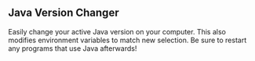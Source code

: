 ## Java Version Changer
Easily change your active Java version on your computer. This also modifies environment variables to match new selection. Be sure to restart any programs that use Java afterwards!